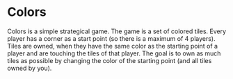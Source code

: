 # Colors

Colors is a simple strategical game.
The game is a set of colored tiles. Every player has a corner as a start point (so there is a maximum of 4 players).
Tiles are owned, when they have the same color as the starting point of a player and are touching the tiles of that player.
The goal is to own as much tiles as possible by changing the color of the starting point (and all tiles owned by you).
